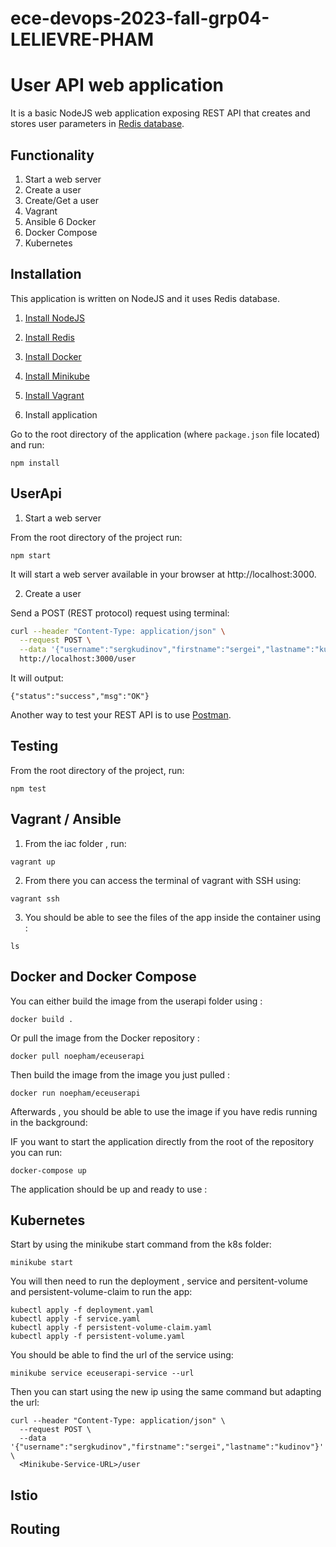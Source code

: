 # ece-devops-2023-fall-grp04-LELIEVRE-PHAM
# User API web application

It is a basic NodeJS web application exposing REST API that creates and stores user parameters in [Redis database](https://redis.io/).

## Functionality

1. Start a web server
2. Create a user
3. Create/Get a user
4. Vagrant
5. Ansible
6  Docker
7. Docker Compose
8. Kubernetes


## Installation

This application is written on NodeJS and it uses Redis database.

1. [Install NodeJS](https://nodejs.org/en/download/)

2. [Install Redis](https://redis.io/download)

3. [Install Docker](https://docs.docker.com/engine/install/)

4. [Install Minikube](https://kubernetes.io/fr/docs/tasks/tools/install-minikube/)
    
5. [Install Vagrant](https://developer.hashicorp.com/vagrant/install?product_intent=vagrant)


6. Install application

Go to the root directory of the application (where `package.json` file located) and run:

```
npm install 
```

## UserApi

1. Start a web server

From the root directory of the project run:

```
npm start
```

It will start a web server available in your browser at http://localhost:3000.

2. Create a user

Send a POST (REST protocol) request using terminal:

```bash
curl --header "Content-Type: application/json" \
  --request POST \
  --data '{"username":"sergkudinov","firstname":"sergei","lastname":"kudinov"}' \
  http://localhost:3000/user
```

It will output:

```
{"status":"success","msg":"OK"}
```

Another way to test your REST API is to use [Postman](https://www.postman.com/).

## Testing

From the root directory of the project, run:

```
npm test
```

## Vagrant / Ansible

1. From the iac folder , run:

```
vagrant up
```

2. From there you can access the terminal of vagrant with SSH using:

```
vagrant ssh
```

3. You should be able to see the files of the app inside the container using :

```
ls
```


## Docker and Docker Compose

You can either build the image from the userapi folder using :

```
docker build . 
```

Or pull the image from the Docker repository :

```
docker pull noepham/eceuserapi
```

Then build the image from the image you just pulled :


```
docker run noepham/eceuserapi
```

Afterwards , you should be able to use the image if you have redis running in the background:


IF you want to start the application directly from the root of the repository you can run:

```
docker-compose up
```

The application should be up and ready to use :


## Kubernetes 

Start by using the minikube start command from the k8s folder:

```
minikube start
```

You will then need to run the deployment , service and persitent-volume and persistent-volume-claim to run the app:

```
kubectl apply -f deployment.yaml
kubectl apply -f service.yaml
kubectl apply -f persistent-volume-claim.yaml
kubectl apply -f persistent-volume.yaml
```

You should be able to find the url of the service using:

```
minikube service eceuserapi-service --url
```

Then you can start using the new ip using the same command but adapting the url:

```
curl --header "Content-Type: application/json" \
  --request POST \
  --data '{"username":"sergkudinov","firstname":"sergei","lastname":"kudinov"}' \
  <Minikube-Service-URL>/user
```


## Istio


## Routing













